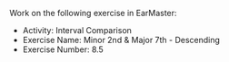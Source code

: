 Work on the following exercise in EarMaster:
- Activity: Interval Comparison
- Exercise Name: Minor 2nd & Major 7th - Descending
- Exercise Number: 8.5
